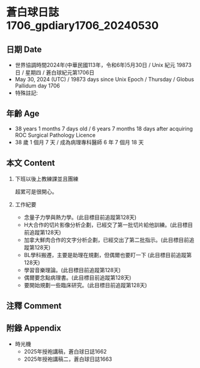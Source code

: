 [_metadata_:encoding]: - "utf-8"
[_metadata_:language]: - "zh-Hant-TW"
[_metadata_:fileformat]: - "markdown"
[_metadata_:MIME_type]: - "text/plain"
[_metadata_:markdown_version]: - "commonmark version 0.30"
[_metadata_:markdown_spec]: - "https://spec.commonmark.org/0.30/"

# 蒼白球日誌1706_gpdiary1706_20240530 #

## 日期 Date ##

* 世界協調時間2024年(中華民國113年，令和6年)5月30日 / Unix 紀元 19873 日 / 星期四 / 蒼白球紀元第1706日
* May 30, 2024 (UTC) / 19873 days since Unix Epoch / Thursday / Globus Pallidum day 1706
* 特殊註記:

## 年齡 Age ##

* 38 years 1 months 7 days old / 6 years 7 months 18 days after acquiring ROC Surgical Pathology Licence
* 38 歲 1 個月 7 天 / 成為病理專科醫師 6 年 7 個月 18 天

## 本文 Content ##

1. 下班以後上教練課並且團練

    超累可是很開心。

2. 工作紀要

    - 念量子力學與熱力學。(此目標目前追蹤第128天)
    - H大合作的切片影像分析企劃，已經交了第一批切片給他訓練。(此目標目前追蹤第128天)
    - 加拿大鮮肉合作的文字分析企劃，已經交出了第二批指示。(此目標目前追蹤第128天)
    - BL學科搬遷，主要是助理在規劃，但偶爾也要盯一下 (此目標目前追蹤第128天)
    - 學習音樂理論。(此目標目前追蹤第128天)
    - 偶爾要念點病理書。(此目標目前追蹤第128天)
    - 要開始規劃一些臨床研究。(此目標目前追蹤第128天)

## 注釋 Comment ##


## 附錄 Appendix ##

* 時光機
    - 2025年授袍講稿，蒼白球日誌1662
    - 2025年授袍講稿二，蒼白球日誌1663
